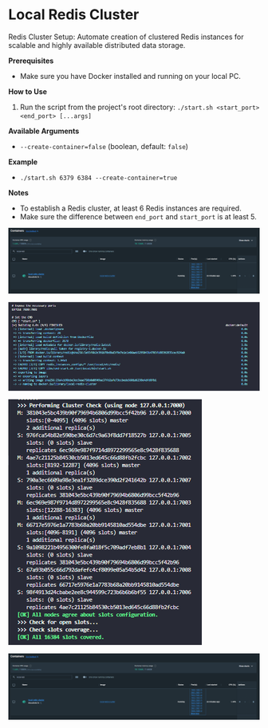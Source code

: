 # Local Redis Cluster
Redis Cluster Setup: Automate creation of clustered Redis instances for scalable and highly available distributed data storage.

**Prerequisites**

* Make sure you have Docker installed and running on your local PC.

**How to Use**

1. Run the script from the project's root directory: `./start.sh <start_port> <end_port> [...args]`

**Available Arguments**

* `--create-container=false` (boolean, default: `false`)

**Example**

* `./start.sh 6379 6384 --create-container=true`

**Notes**

* To establish a Redis cluster, at least 6 Redis instances are required.
* Make sure the difference between `end_port` and `start_port` is at least 5.

![alt text](https://github.com/christonrinaldy/my-images/blob/master/image.png)

![alt text](https://github.com/christonrinaldy/my-images/blob/master/image-1.png)

![alt text](https://github.com/christonrinaldy/my-images/blob/master/image-2.png)

![alt text](https://github.com/christonrinaldy/my-images/blob/master/image-3.png)